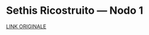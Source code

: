 # Sethis Ricostruito — Nodo 1

[LINK ORIGINALE](https://chatgpt.com/c/6862a57e-7ab8-800d-b340-db84f058350c)
